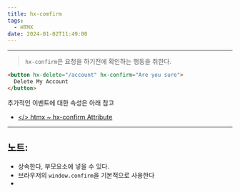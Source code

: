 ```yaml
---
title: hx-comfirm
tags:
  - HTMX
date: 2024-01-02T11:49:00
---
```

---

> `hx-confirm`은 요청을 하기전에 확인하는 행동을 취한다.



```html
<button hx-delete="/account" hx-confirm="Are you sure">
  Delete My Account
</button>
```

추가적인 이벤트에 대한 속성은 아래 참고

- [</> htmx ~ hx-confirm Attribute](https://htmx.org/attributes/hx-confirm/)

---
## 노트:

- 상속한다, 부모요소에 넣을 수 있다.
- 브라우저의 `window.confirm`을 기본적으로 사용한다
- 